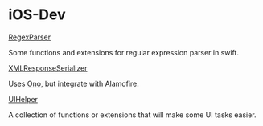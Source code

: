 # iOS-Dev

[RegexParser](RegexParser.swift)

Some functions and extensions for regular expression parser in swift.

[XMLResponseSerializer](XMLResponseSerializer.swift)

Uses [Ono](https://github.com/mattt/Ono), but integrate with Alamofire.


[UIHelper](UIHelper.swift)

A collection of functions or extensions that will make some UI tasks easier.

